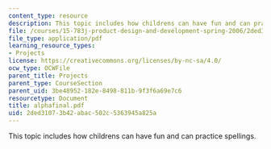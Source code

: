 ```yaml
---
content_type: resource
description: This topic includes how childrens can have fun and can practice spellings.
file: /courses/15-783j-product-design-and-development-spring-2006/2ded31073b42abac502c5363945a825a_alphafinal.pdf
file_type: application/pdf
learning_resource_types:
- Projects
license: https://creativecommons.org/licenses/by-nc-sa/4.0/
ocw_type: OCWFile
parent_title: Projects
parent_type: CourseSection
parent_uid: 3be48952-182e-8498-811b-9f3f6a69e7c6
resourcetype: Document
title: alphafinal.pdf
uid: 2ded3107-3b42-abac-502c-5363945a825a
---
```

This topic includes how childrens can have fun and can practice spellings.